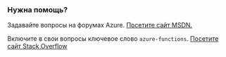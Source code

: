 ### <a name="need-some-help"></a>Нужна помощь?
Задавайте вопросы на форумах Azure. [Посетите сайт MSDN.](http://go.microsoft.com/fwlink/?LinkId=780719)

Включите в свои вопросы ключевое слово `azure-functions`. [Посетите сайт Stack Overflow](http://stackoverflow.com/questions/tagged/azure-functions)

